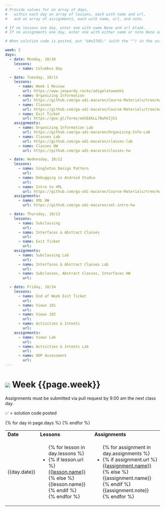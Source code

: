 ```yaml
---
# Provide values for an array of days,
#   within each day an array of lessons, each with name and url,
#   and an array of assignments, each with name, url, and note.

# If no lessons one day, enter one with name None and url blank.
# If no assignments one day, enter one with either name or note None and url blank.

# When solution code is posted, put "&#x2705;" (with the "") in the assignment's note.

week: 2
days:
  - date: Monday, 10/10
    lessons:
      - name: Columbus Day

  - date: Tuesday, 10/11
    lessons:
      - name: Week 1 Review
        url: https://www.jeopardy.rocks/adigelatoweek1
      - name: Organizing Information
        url: https://github.com/ga-adi-macaron/Course-Materials/tree/master/lessons/programming-fundamentals-in-java/organizing-info-lesson
      - name: Classes
        url: https://github.com/ga-adi-macaron/Course-Materials/tree/master/lessons/programming-fundamentals-in-java/classes-lesson
      - name: Exit Ticket
        url: https://goo.gl/forms/emSEAkLL78whkIjh1
    assignments:
      - name: Organizing Information Lab
        url: https://github.com/ga-adi-macaron/Organizing-Info-Lab
      - name: Classes Lab
        url: https://github.com/ga-adi-macaron/classes-lab
      - name: Classes HW
        url: https://github.com/ga-adi-macaron/classes-hw

  - date: Wednesday, 10/12
    lessons:
      - name: Singleton Design Pattern
        url: 
      - name: Debugging in Android Studio
        url: 
      - name: Intro to XML
        url: https://github.com/ga-adi-macaron/Course-Materials/tree/master/lessons/user-interface/xml-lesson
    assignments:
      - name: XML HW
        url: https://github.com/ga-adi-macaron/xml-intro-hw

  - date: Thursday, 10/13
    lessons:
      - name: Subclassing
        url: 
      - name: Interfaces & Abstract Classes
        url: 
      - name: Exit Ticket
        url: 
    assignments:
      - name: Subclassing Lab
        url: 
      - name: Interfaces & Abstract Classes Lab
        url: 
      - name: Subclasses, Abstract Classes, Interfaces HW
        url: 

  - date: Friday, 10/14
    lessons:
      - name: End of Week Exit Ticket
        url: 
      - name: Views 101
        url: 
      - name: Views 102
        url: 
      - name: Activities & Intents
        url: 
    assignments:
      - name: Views Lab
        url: 
      - name: Activities & Intents Lab
        url: 
      - name: OOP Assessment
        url: 
---
```


# ![](https://ga-dash.s3.amazonaws.com/production/assets/logo-9f88ae6c9c3871690e33280fcf557f33.png) Week {{page.week}}

Assignments must be submitted via pull request by 9:00 am the next class day.

&#x2705; = solution code posted

<table>
<tr><td><b>Date</b></td><td><b>Lessons</b></td><td><b>Assignments</b></td></tr>
{% for day in page.days %}
  <tr>
    <td>{{day.date}}</td>
    <td><ul>{% for lesson in day.lessons %}
      <li>{% if lesson.url %}
        <a href="{{lesson.url}}">{{lesson.name}}</a>
      {% else %}
        {{lesson.name}}
      {% endif %}</li>
    {% endfor %}</ul></td>
    <td><ul>{% for assignment in day.assignments %}
      <li>{% if assignment.url %}
        <a href="{{assignment.url}}">{{assignment.name}}</a>
      {% else %}
        {{assignment.name}}
      {% endif %}{{assignment.note}}</li>
    {% endfor %}</ul></td>
  </tr>
{% endfor %}
</table>

